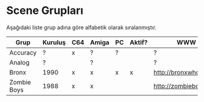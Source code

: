 # Scene Grupları

Aşağıdaki liste grup adına göre alfabetik olarak sıralanmıştır.

| Grup | Kuruluş | C64 | Amiga | PC | Aktif? | WWW |
| --   | --      | --  | --    | -- | --     | --  |
| Accuracy | ? | x | ? | ? |  | ? |
| Analog | ? |  | ? |  |  | ? |
| Bronx | 1990 | x | x | x | x | http://bronxwhq.org/ |
| Zombie Boys | 1988 | x | x | |  | http://zombieboys.org/ |
